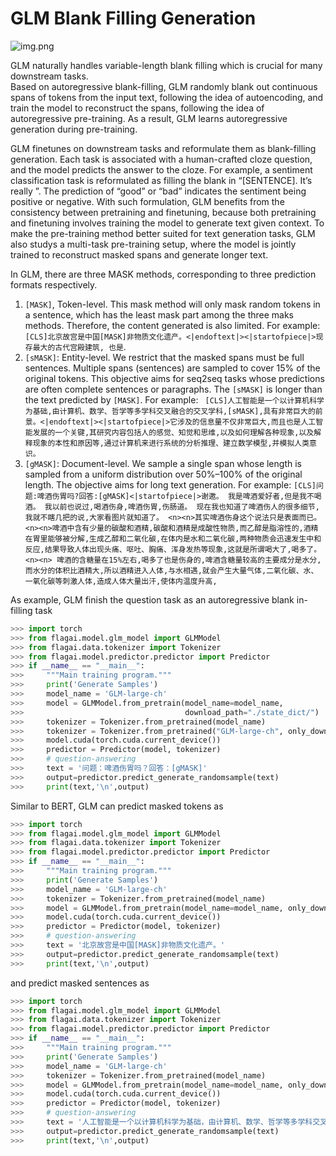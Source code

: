 
# GLM Blank Filling Generation
![img.png](./img/glm_blank_filling.png)

GLM  naturally handles variable-length blank filling which is crucial for many downstream tasks.  
Based on autoregressive blank-filling, GLM randomly
blank out continuous spans of tokens from the input text,
following the idea of autoencoding, and train the model to
reconstruct the spans, following the idea of autoregressive
pre-training.
As a result, GLM learns
autoregressive generation during pre-training.


GLM finetunes   on downstream tasks and reformulate them as blank-filling generation. Each task is associated with a human-crafted cloze question, and the model predicts the answer
to the cloze. For example, a sentiment classification task
is reformulated as filling the blank in “[SENTENCE]. It’s
really ”. The prediction of “good” or “bad” indicates the
sentiment being positive or negative. With such formulation,
GLM benefits from the consistency between pretraining and
finetuning, because both pretraining and finetuning involves
training the model to generate text given context.   To make the pre-training
method better suited for text generation tasks, GLM also studys
a multi-task pre-training setup, where the model is jointly
trained to reconstruct masked spans and generate longer
text.

In GLM, there are three MASK methods, corresponding to three prediction formats respectively.
1. ```[MASK]```, Token-level. This mask method will only mask random tokens in a sentence,
   which has the least mask part among the three maks methods. Therefore,
   the content generated is also limited. For example: ``[CLS]北京故宫是中国[MASK]非物质文化遗产。<|endoftext|><|startofpiece|>现存最大的古代宫殿建筑, 也是``.
2. ```[sMASK]```: Entity-level. We restrict that the masked
   spans must be full sentences. Multiple spans
   (sentences) are sampled to cover 15% of
   the original tokens. This objective aims for
   seq2seq tasks whose predictions are often
   complete sentences or paragraphs.
   The ```[sMASK]``` is longer than the text predicted by ```[MASK]```. For example: `` [CLS]人工智能是一个以计算机科学为基础,由计算机、数学、哲学等多学科交叉融合的交叉学科,[sMASK],具有非常巨大的前景。<|endoftext|><|startofpiece|>它涉及的信息量不仅非常巨大,而且也是人工智能发展的一个关键,其研究内容包括人的感觉、知觉和思维,以及如何理解各种现象,以及解释现象的本性和原因等,通过计算机来进行系统的分析推理、建立数学模型,并模拟人类意识。``
3. ```[gMASK]```: Document-level. We sample a single span
   whose length is sampled from a uniform distribution over 50%–100% of the original length.
   The objective aims for long text generation. For example: ``[CLS]问题:啤酒伤胃吗?回答:[gMASK]<|startofpiece|>谢邀。 我是啤酒爱好者,但是我不喝酒。 我以前也说过,喝酒伤身,啤酒伤胃,伤肠道。 现在我也知道了啤酒伤人的很多细节,我就不瞎几把的说,大家看图片就知道了。 <n><n>其实啤酒伤身这个说法只是表面而已。 <n><n>啤酒中含有少量的碳酸和酒精,碳酸和酒精是成酸性物质,而乙醇是脂溶性的,酒精在胃里能够被分解,生成乙醇和二氧化碳,在体内是水和二氧化碳,两种物质会迅速发生中和反应,结果导致人体出现头痛、呕吐、胸痛、浑身发热等现象,这就是所谓喝大了,喝多了。 <n><n> 啤酒的含糖量在15%左右,喝多了也是伤身的,啤酒含糖量较高的主要成分是水分,而水分的体积比酒精大,所以酒精进入人体,与水相遇,就会产生大量气体,二氧化碳、水、一氧化碳等刺激人体,造成人体大量出汗,使体内温度升高,``


As example, GLM finish the question task as an autoregressive blank in-
filling task

```python
>>> import torch
>>> from flagai.model.glm_model import GLMModel
>>> from flagai.data.tokenizer import Tokenizer
>>> from flagai.model.predictor.predictor import Predictor
>>> if __name__ == "__main__":
>>>     """Main training program."""
>>>     print('Generate Samples') 
>>>     model_name = 'GLM-large-ch'
>>>     model = GLMModel.from_pretrain(model_name=model_name,
>>>                                    download_path="./state_dict/")
>>>     tokenizer = Tokenizer.from_pretrained(model_name)
>>>     tokenizer = Tokenizer.from_pretrained("GLM-large-ch", only_download_config=False)
>>>     model.cuda(torch.cuda.current_device())
>>>     predictor = Predictor(model, tokenizer)
>>>     # question-answering
>>>     text = '问题：啤酒伤胃吗？回答：[gMASK]'
>>>     output=predictor.predict_generate_randomsample(text)
>>>     print(text,'\n',output)
```

Similar to BERT, GLM can predict masked tokens as

```python
>>> import torch
>>> from flagai.model.glm_model import GLMModel
>>> from flagai.data.tokenizer import Tokenizer
>>> from flagai.model.predictor.predictor import Predictor
>>> if __name__ == "__main__":
>>>     """Main training program."""
>>>     print('Generate Samples') 
>>>     model_name = 'GLM-large-ch'
>>>     tokenizer = Tokenizer.from_pretrained(model_name)
>>>     model = GLMModel.from_pretrain(model_name=model_name, only_download_config=False)
>>>     model.cuda(torch.cuda.current_device())
>>>     predictor = Predictor(model, tokenizer)
>>>     # question-answering
>>>     text = '北京故宫是中国[MASK]非物质文化遗产。'
>>>     output=predictor.predict_generate_randomsample(text)
>>>     print(text,'\n',output)
```
and predict masked sentences as

```python
>>> import torch
>>> from flagai.model.glm_model import GLMModel
>>> from flagai.data.tokenizer import Tokenizer
>>> from flagai.model.predictor.predictor import Predictor
>>> if __name__ == "__main__":
>>>     """Main training program."""
>>>     print('Generate Samples') 
>>>     model_name = 'GLM-large-ch'
>>>     tokenizer = Tokenizer.from_pretrained(model_name)
>>>     model = GLMModel.from_pretrain(model_name=model_name, only_download_config=False)
>>>     model.cuda(torch.cuda.current_device())
>>>     predictor = Predictor(model, tokenizer)
>>>     # question-answering
>>>     text = '人工智能是一个以计算机科学为基础，由计算机、数学、哲学等多学科交叉融合的交叉学科，[sMASK]，具有非常巨大的前景。'
>>>     output=predictor.predict_generate_randomsample(text)
>>>     print(text,'\n',output)
```